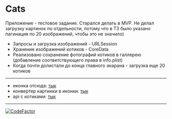 # Cats

Приложение - тестовое задание. 
Старался делать в MVP. Не делал загрузку картинок по отдельности, потому что в ТЗ было указано пагинация по 20 изображений, чтобы это не значило)

- Запросы и загрузка изображений - URLSession
- Хранение изображений котиков - CoreData
- Реализовано сохранение фотографий котиков в галлерею (добавление соответствующего права в info.plist)
- Когда почти долистали до конца главного экарана - загрузка еще 20 котиков 


---
- иконка отсюда: [тык](https://tr.pinterest.com/pin/610730399446142330/)
- конвертер картинки в иконки: [тык](https://makeappicon.com)
- api с котиками: [тык](https://thecatapi.com)

---
[![CodeFactor](https://www.codefactor.io/repository/github/europeec/cats/badge)](https://www.codefactor.io/repository/github/europeec/cats)
